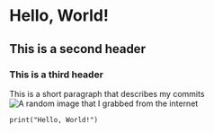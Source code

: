 # Hello, World!
## This is a second header
### This is a third header
This is a short paragraph that describes my commits
![A random image that I grabbed from the internet](https://img.freepik.com/premium-photo/random-image_590832-9826.jpg)
``` pyhton
print("Hello, World!")
```
